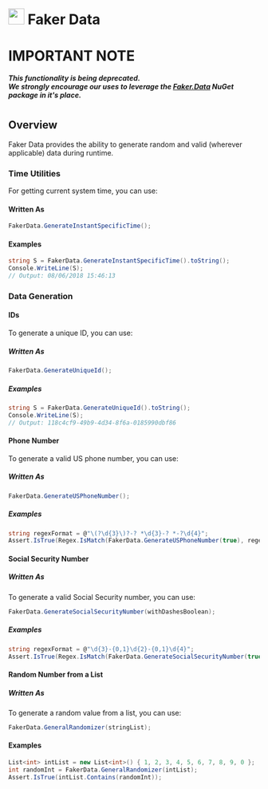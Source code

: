 # <img src="resources/maqslogo.ico" height="32" width="32"> Faker Data

# IMPORTANT NOTE
**_This functionality is being deprecated.  
We strongly encourage our uses to leverage the [Faker.Data](https://www.nuget.org/packages/Faker.Data/) NuGet package in it's place._**
# 

## Overview
Faker Data provides the ability to generate random and valid (wherever applicable) data during runtime.



### Time Utilities
For getting current system time, you can use:  

#### Written As

```csharp
FakerData.GenerateInstantSpecificTime();  
```

#### Examples
```csharp
string S = FakerData.GenerateInstantSpecificTime().toString();   
Console.WriteLine(S);
// Output: 08/06/2018 15:46:13 
```

### Data Generation

#### IDs
To generate a unique ID, you can use:
##### Written As

```csharp
FakerData.GenerateUniqueId();  
```
##### Examples
```csharp
string S = FakerData.GenerateUniqueId().toString();   
Console.WriteLine(S);
// Output: 118c4cf9-49b9-4d34-8f6a-0185990dbf86

```
#### Phone Number
To generate a valid US phone number, you can use:

##### Written As

```csharp
FakerData.GenerateUSPhoneNumber();  
```
##### Examples
```csharp
string regexFormat = @"\(?\d{3}\)?-? *\d{3}-? *-?\d{4}";
Assert.IsTrue(Regex.IsMatch(FakerData.GenerateUSPhoneNumber(true), regexFormat));
```
#### Social Security Number
##### Written As
To generate a valid Social Security number, you can use:

```csharp
FakerData.GenerateSocialSecurityNumber(withDashesBoolean);  
```
##### Examples
```csharp
string regexFormat = @"\d{3}-{0,1}\d{2}-{0,1}\d{4}";
Assert.IsTrue(Regex.IsMatch(FakerData.GenerateSocialSecurityNumber(true), regexFormat));
```

#### Random Number from a List
##### Written As

To generate a random value from a list, you can use:

```csharp
FakerData.GeneralRandomizer(stringList);  
```
#### Examples
```csharp
List<int> intList = new List<int>() { 1, 2, 3, 4, 5, 6, 7, 8, 9, 0 };
int randomInt = FakerData.GeneralRandomizer(intList);
Assert.IsTrue(intList.Contains(randomInt));
```

